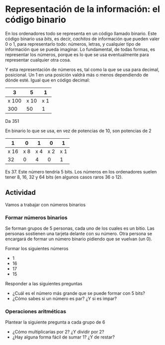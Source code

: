 # Representación de la información: el código binario

En los ordenadores todo se representa en un código llamado
binario. Este código binario usa *bits*, es decir, *cachitos* de
información que pueden valer 0 o 1, para representarlo todo: números,
letras, y cualquier tipo de información que se pueda imaginar. Lo
fundamental, de todas formas, es representar los números, porque es lo
que se usa eventualmente para representar cualquier otra cosa.

Y esta representación de números es, tal como la que se usa para
decimal, posicional. Un 1 en una posición valdrá más o menos
dependiendo de dónde esté. Igual que en código decimal:

| 3 | 5 | 1 |
|---|---|---|
| x 100 | x 10 | x 1 |
| 300   | 50   |  1  |

Da 351

En binario lo que se usa, en vez de potencias de 10, son potencias de
2

| 1 | 0 | 1 | 0 | 1 |
|---|---|---|---|---|
| x 16 | x 8 | x 4 | x 2 | x 1 |
|  32  |  0  | 4   |  0  |  1  |

Es 37. Este número tendría 5 bits. Los números en los ordenadores
suelen tener 8, 16, 32 y 64 bits (en algunos casos raros 36 o 12).

## Actividad


Vamos a trabajar con números binarios

### Formar números binarios

Se forman grupos de 5 personas, cada uno de los cuales es un
bitio. Las personas sostienen una tarjeta delante con su número. Otra
persona se encargará de formar un número binario pidiendo que se
vuelvan (un 0).

Formar los siguientes números

* 1
* 16
* 17
* 15

Responder a las siguientes preguntas
* ¿Cuál es el número más grande que se puede formar con 5 bits?
* ¿Cómo sabes si un número es par? ¿Y si es impar?

### Operaciones aritméticas

Plantear la siguiente pregunta a cada grupo de 6

* ¿Cómo multiplicarías por 2? ¿Y dividir por 2?
* ¿Hay alguna forma fácil de sumar 1? ¿Y de restar?
